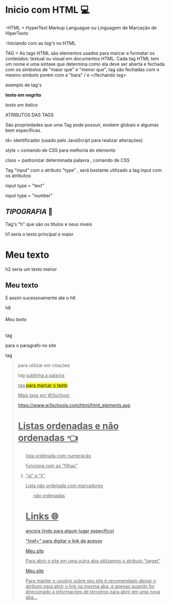 # Inicio com HTML :computer:

-HTML = HyperText Markup Languague ou Linguagem de Marcação de HiperTexto

-Iniciando com as _tag's_ no HTML

TAG = As tags HTML são elementos usados para marcar e formatar os conteúdos: textual ou visual em documentos HTML. Cada tag HTML tem um nome e uma sintaxe que determina como ela deve ser aberta e fechada com os simbolos de "maior que" e "menor que", tag são fechadas com o mesmo simbolo porem com a "bara"  /  <abrindo tag> e </fechando tag>

exemplo de tag's

<title>
    Tag de titulo 
</title>

<strong>texto em negrito </strong>

<i> texto em italico </i>



ATRIBUTOS DAS TAGS

São propriedades que uma Tag pode possuir, existem globais e algumas bem específicas.

id= identificador (usado pelo JavaScript para realizar alterações)

style = comando de CSS para melhoria do elemento

class = padronizar determinada palavra , comando de CSS



Tag "input" com o atributo "type" , será bastante utilizado a tag input com os atributos:

input type = "text"

input type = "number"



## *TIPOGRAFIA* :book:



Tag's "h" que são os titulos e seus níveis 

h1 seria o texto principal e maior 

<h1> Meu texto </h1>



h2 seria um texto menor 

<h2> Meu texto </h2>

E assim sucessivamente ate o h6

h6

<h6> Meu texto</h6>



tag  <p>  para o paragrafo no site

tag <blockquote> para utilizar em citações

tag <u> sublinha a palavra 

tag <mark> para marcar o texto



Mais tags em W3school:

https://www.w3schools.com/html/html_elements.asp



# Listas ordenadas e não ordenadas :point_left:

<ol> lista ordenada  com numeração 

funciona com as "filhas" <li>

"ol" e "li"



Lista não ordenada com marcadores

<ul> não ordenadas

</ul>



# Links :globe_with_meridians:

<a> ancora (indo para algum lugar específico)

"href=" para digitar o link de acesso

<a href= "meu site.com"> Meu site </a> 

Para abrir o site em uma outra aba utilizamos o atributo "target"

<a href= "meu site.com" target= "_blank"> Meu site </a> 



Para manter o usuário sobre seu site é recomendado deixar o atributo para abrir o link na mesma aba, e apenas quando for direcionado a informações de terceiros para abrir em uma nova aba...